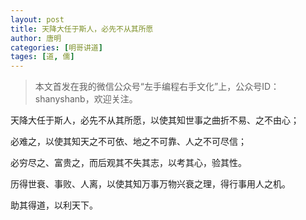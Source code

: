 ```yaml
---
layout: post
title: 天降大任于斯人，必先不从其所愿
author: 唐明
categories: [明哥讲道]
tages: [道, 儒]
---
```

>本文首发在我的微信公众号“左手编程右手文化”上，公众号ID：shanyshanb，欢迎关注。

天降大任于斯人，必先不从其所愿，以使其知世事之曲折不易、之不由心；

必难之，以使其知天之不可依、地之不可靠、人之不可尽信；

<!--以上为摘要内容-->

必穷尽之、富贵之，而后观其不失其志，以考其心，验其性。

历得世衰、事败、人离，以使其知万事万物兴衰之理，得行事用人之机。

助其得道，以利天下。